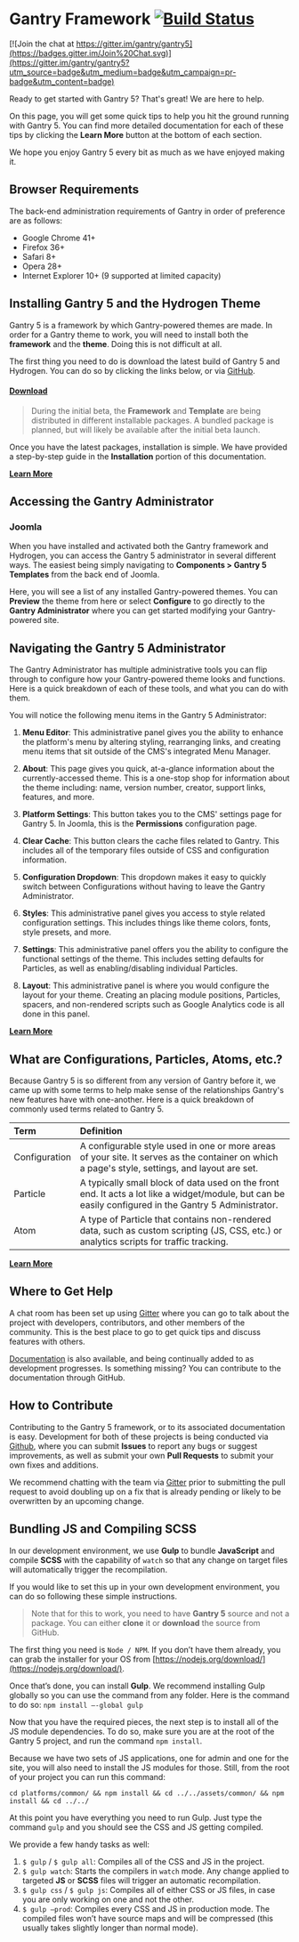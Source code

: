 Gantry Framework [![Build Status](https://travis-ci.org/gantry/gantry5.svg)](https://travis-ci.org/gantry/gantry5)
================

[![Join the chat at https://gitter.im/gantry/gantry5](https://badges.gitter.im/Join%20Chat.svg)](https://gitter.im/gantry/gantry5?utm_source=badge&utm_medium=badge&utm_campaign=pr-badge&utm_content=badge)

Ready to get started with Gantry 5? That's great! We are here to help.

On this page, you will get some quick tips to help you hit the ground running with Gantry 5. You can find more detailed documentation for each of these tips by clicking the **Learn More** button at the bottom of each section.

We hope you enjoy Gantry 5 every bit as much as we have enjoyed making it.

## Browser Requirements

The back-end administration requirements of Gantry in order of preference are as follows:

* Google Chrome 41+
* Firefox 36+
* Safari 8+
* Opera 28+
* Internet Explorer 10+ (9 supported at limited capacity)

## Installing Gantry 5 and the Hydrogen Theme

Gantry 5 is a framework by which Gantry-powered themes are made. In order for a Gantry theme to work, you will need to install both the **framework** and the **theme**. Doing this is not difficult at all.

The first thing you need to do is download the latest build of Gantry 5 and Hydrogen. You can do so by clicking the links below, or via [GitHub](http://github.com/gantry/gantry5/).

#### [Download](http://www.gantry.org/downloads#gantry5)

> During the initial beta, the **Framework** and **Template** are being distributed in different installable packages. A bundled package is planned, but will likely be available after the initial beta launch.

Once you have the latest packages, installation is simple. We have provided a step-by-step guide in the **Installation** portion of this documentation.

[**Learn More**](http://docs.gantry.org/gantry5/basics/installation)

## Accessing the Gantry Administrator

### Joomla
When you have installed and activated both the Gantry framework and Hydrogen, you can access the Gantry 5 administrator in several different ways. The easiest being simply navigating to **Components > Gantry 5 Templates** from the back end of Joomla.

Here, you will see a list of any installed Gantry-powered themes. You can **Preview** the theme from here or select **Configure** to go directly to the **Gantry Administrator** where you can get started modifying your Gantry-powered site.

## Navigating the Gantry 5 Administrator

The Gantry Administrator has multiple administrative tools you can flip through to configure how your Gantry-powered theme looks and functions. Here is a quick breakdown of each of these tools, and what you can do with them.

You will notice the following menu items in the Gantry 5 Administrator:

1. **Menu Editor**: This administrative panel gives you the ability to enhance the platform's menu by altering styling, rearranging links, and creating menu items that sit outside of the CMS's integrated Menu Manager.

2. **About**: This page gives you quick, at-a-glance information about the currently-accessed theme. This is a one-stop shop for information about the theme including: name, version number, creator, support links, features, and more.

3. **Platform Settings**: This button takes you to the CMS' settings page for Gantry 5. In Joomla, this is the **Permissions** configuration page.

4. **Clear Cache**: This button clears the cache files related to Gantry. This includes all of the temporary files outside of CSS and configuration information.

5. **Configuration Dropdown**: This dropdown makes it easy to quickly switch between Configurations without having to leave the Gantry Administrator.

6. **Styles**: This administrative panel gives you access to style related configuration settings. This includes things like theme colors, fonts, style presets, and more.

7. **Settings**: This administrative panel offers you the ability to configure the functional settings of the theme. This includes setting defaults for Particles, as well as enabling/disabling individual Particles.

8. **Layout**: This administrative panel is where you would configure the layout for your theme. Creating an placing module positions, Particles, spacers, and non-rendered scripts such as Google Analytics code is all done in this panel.

[**Learn More**](http://docs.gantry.org/gantry5/configure/gantry-admin)

## What are Configurations, Particles, Atoms, etc.?

Because Gantry 5 is so different from any version of Gantry before it, we came up with some terms to help make sense of the relationships Gantry's new features have with one-another. Here is a quick breakdown of commonly used terms related to Gantry 5.

| Term          | Definition                                                                                                                                             |
| :-----        | :-----                                                                                                                                                 |
| Configuration | A configurable style used in one or more areas of your site. It serves as the container on which a page's style, settings, and layout are set.         |
| Particle      | A typically small block of data used on the front end. It acts a lot like a widget/module, but can be easily configured in the Gantry 5 Administrator. |
| Atom          | A type of Particle that contains non-rendered data, such as custom scripting (JS, CSS, etc.) or analytics scripts for traffic tracking.                |

[**Learn More**](http://docs.gantry.org/gantry5/basics/terminology)

## Where to Get Help

A chat room has been set up using [Gitter](https://gitter.im/gantry/gantry5) where you can go to talk about the project with developers, contributors, and other members of the community. This is the best place to go to get quick tips and discuss features with others.

[Documentation](http://docs.gantry.org) is also available, and being continually added to as development progresses. Is something missing? You can contribute to the documentation through GitHub.

## How to Contribute

Contributing to the Gantry 5 framework, or to its associated documentation is easy. Development for both of these projects is being conducted via [Github](http://github.com), where you can submit **Issues** to report any bugs or suggest improvements, as well as submit your own **Pull Requests** to submit your own fixes and additions.

We recommend chatting with the team via [Gitter](https://gitter.im/gantry/gantry5) prior to submitting the pull request to avoid doubling up on a fix that is already pending or likely to be overwritten by an upcoming change.

## Bundling JS and Compiling SCSS

In our development environment, we use **Gulp** to bundle **JavaScript** and compile **SCSS** with the capability of `watch` so that any change on target files will automatically trigger the recompilation.

If you would like to set this up in your own development environment, you can do so following these simple instructions.

> Note that for this to work, you need to have **Gantry 5** source and not a package. You can either **clone** it or **download** the source from GitHub.

The first thing you need is `Node / NPM`. If you don’t have them already, you can grab the installer for your OS from [https://nodejs.org/download/](https://nodejs.org/download/).

Once that’s done, you can install **Gulp**. We recommend installing Gulp globally so you can use the command from any folder. Here is the command to do so: `npm install —-global gulp`

Now that you have the required pieces, the next step is to install all of the JS module dependencies. To do so, make sure you are at the root of the Gantry 5 project, and run the command `npm install`.

Because we have two sets of JS applications, one for admin and one for the site, you will also need to install the JS modules for those. Still, from the root of your project you can run this command:

`cd platforms/common/ && npm install && cd ../../assets/common/ && npm install && cd ../../`

At this point you have everything you need to run Gulp. Just type the command `gulp` and you should see the CSS and JS getting compiled.

We provide a few handy tasks as well:

  1. `$ gulp` / `$ gulp all`: Compiles all of the CSS and JS in the project.
  2. `$ gulp watch`: Starts the compilers in `watch` mode. Any change applied to targeted **JS** or **SCSS** files will trigger an automatic recompilation.
  3. `$ gulp css` / `$ gulp js`: Compiles all of either CSS or JS files, in case you are only working on one and not the other.
  4. `$ gulp —prod`: Compiles every CSS and JS in production mode. The compiled files won’t have source maps and will be compressed (this usually takes slightly longer than normal mode).
